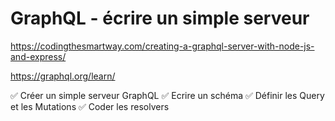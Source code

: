 # GraphQL - écrire un simple serveur

<https://codingthesmartway.com/creating-a-graphql-server-with-node-js-and-express/>

<https://graphql.org/learn/>

✅ Créer un simple serveur GraphQL
✅ Ecrire un schéma
✅ Définir les Query et les Mutations
✅ Coder les resolvers

